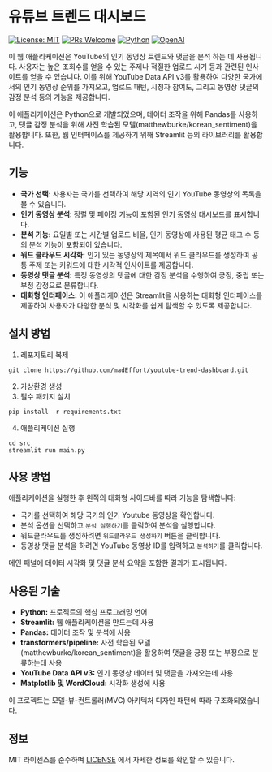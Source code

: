 # 유튜브 트렌드 대시보드
[![License: MIT](https://img.shields.io/badge/License-MIT-yellow.svg)](https://opensource.org/licenses/MIT)
[![PRs Welcome](https://img.shields.io/badge/PRs-welcome-brightgreen.svg?style=round)](https://makeapullrequest.com)
[![Python](https://img.shields.io/badge/Python-071D49?logo=Python&logoColor=white)](https://www.python.org/)
[![OpenAI](https://img.shields.io/badge/OpenAI-00A3E0?logo=OpenAI&logoColor=white)](https://openai.com/)

이 웹 애플리케이션은 YouTube의 인기 동영상 트렌드와 댓글을 분석 하는 데 사용됩니다. 사용자는 높은 조회수를 얻을 수 있는 주제나 적절한 업로드 시기 등과 관련된 인사이트를 얻을 수 있습니다. 이를 위해 YouTube Data API v3를 활용하여 다양한 국가에서의 인기 동영상 순위를 가져오고, 업로드 패턴, 시청자 참여도, 그리고 동영상 댓글의 감정 분석 등의 기능을 제공합니다.

이 애플리케이션은 Python으로 개발되었으며, 데이터 조작을 위해 Pandas를 사용하고, 댓글 감정 분석을 위해 사전 학습된 모델(matthewburke/korean_sentiment)을 활용합니다. 또한, 웹 인터페이스를 제공하기 위해 Streamlit 등의 라이브러리를 활용합니다.

## 기능
- **국가 선택:** 사용자는 국가를 선택하여 해당 지역의 인기 YouTube 동영상의 목록을 볼 수 있습니다.
- **인기 동영상 분석**: 정렬 및 페이징 기능이 포함된 인기 동영상 대시보드를 표시합니다.
- **분석 기능:** 요일별 또는 시간별 업로드 비율, 인기 동영상에 사용된 평균 태그 수 등의 분석 기능이 포함되어 있습니다.
- **워드 클라우드 시각화:** 인기 있는 동영상의 제목에서 워드 클라우드를 생성하여 공통 주제 또는 키워드에 대한 시각적 인사이트를 제공합니다.
- **동영상 댓글 분석:** 특정 동영상의 댓글에 대한 감정 분석을 수행하여 긍정, 중립 또는 부정 감정으로 분류합니다.
- **대화형 인터페이스:** 이 애플리케이션은 Streamlit을 사용하는 대화형 인터페이스를 제공하여 사용자가 다양한 분석 및 시각화를 쉽게 탐색할 수 있도록 제공합니다.

## 설치 방법
1. 레포지토리 복제
```
git clone https://github.com/madEffort/youtube-trend-dashboard.git
```
2. 가상환경 생성
3. 필수 패키지 설치
```
pip install -r requirements.txt
```
4. 애플리케이션 실행
```
cd src
streamlit run main.py
```

## 사용 방법
애플리케이션을 실행한 후 왼쪽의 대화형 사이드바를 따라 기능을 탐색합니다:

- 국가를 선택하여 해당 국가의 인기 Youtube 동영상을 확인합니다.
- 분석 옵션을 선택하고 `분석 실행하기`를 클릭하여 분석을 실행합니다.
- 워드클라우드를 생성하려면 `워드클라우드 생성하기` 버튼을 클릭합니다.
- 동영상 댓글 분석을 하려면 YouTube 동영상 ID를 입력하고 `분석하기`를 클릭합니다.

메인 패널에 데이터 시각화 및 댓글 분석 요약을 포함한 결과가 표시됩니다.

## 사용된 기술
- **Python:** 프로젝트의 핵심 프로그래밍 언어
- **Streamlit:** 웹 애플리케이션을 만드는데 사용
- **Pandas:** 데이터 조작 및 분석에 사용
- **transformers/pipeline:** 사전 학습된 모델(matthewburke/korean_sentiment)을 활용하여 댓글을 긍정 또는 부정으로 분류하는데 사용
- **YouTube Data API v3:** 인기 동영상 데이터 및 댓글을 가져오는데 사용
- **Matplotlib 및 WordCloud:** 시각화 생성에 사용

이 프로젝트는 모델-뷰-컨트롤러(MVC) 아키텍처 디자인 패턴에 따라 구조화되었습니다.

## 정보

MIT 라이센스를 준수하며 [LICENSE](https://github.com/madEffort/youtube-trend-dashboard/blob/main/LICENSE) 에서 자세한 정보를 확인할 수 있습니다.
